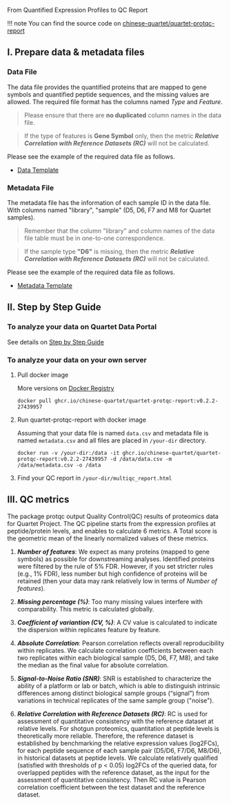 From Quantified Expression Profiles to QC Report

!!! note 
    You can find the source code on [chinese-quartet/quartet-protqc-report](https://github.com/chinese-quartet/quartet-protqc-report.git)

## I. Prepare data & metadata files

### Data File

The data file provides the quantified proteins that are mapped to gene symbols and quantified peptide sequences, and the missing values are allowed. The required file format has the columns named *Type* and *Feature*. 
> Please ensure that there are **no duplicated** column names in the data file.

> If the type of features is **Gene Symbol** only, then the metric ***Relative Correlation with Reference Datasets (RC)*** will not be calculated.

Please see the example of the required data file as follows.

- [Data Template](../../assets/templates/proteomics_pipeline_data_template.csv)

### Metadata File

The metadata file has the information of each sample ID in the data file. With columns named "library", "sample" (D5, D6, F7 and M8 for Quartet samples). 
> Remember that the column "library" and column names of the data file table must be in one-to-one correspondence.

> If the sample type **"D6"** is missing, then the metric ***Relative Correlation with Reference Datasets (RC)*** will not be calculated.

Please see the example of the required data file as follows.

- [Metadata Template](../../assets/templates/proteomics_pipeline_meta_template.csv)

## II. Step by Step Guide

### To analyze your data on Quartet Data Portal

See details on [Step by Step Guide](../../getting_started/step_by_step_guide_protein.md)

### To analyze your data on your own server

1. Pull docker image 

    More versions on [Docker Registry](https://github.com/chinese-quartet/quartet-protqc-report/pkgs/container/quartet-protqc-report)

    ```
    docker pull ghcr.io/chinese-quartet/quartet-protqc-report:v0.2.2-27439957
    ```

2. Run quartet-protqc-report with docker image

    Assuming that your data file is named `data.csv` and metadata file is named `metadata.csv` and all files are placed in `/your-dir` directory.

    ```
    docker run -v /your-dir:/data -it ghcr.io/chinese-quartet/quartet-protqc-report:v0.2.2-27439957 -d /data/data.csv -m /data/metadata.csv -o /data
    ```

3. Find your QC report in `/your-dir/multiqc_report.html`

## III. QC metrics

The package protqc output Quality Control(QC) results of proteomics data for Quartet Project. The QC pipeline starts from the expression profiles at peptide/protein levels, and enables to calculate 6 metrics. A Total score is the geometric mean of the linearly normalized values of these metrics.

1. ***Number of features***: We expect as many proteins (mapped to gene symbols) as possible for downstreaming analyses. Identified proteins were filtered by the rule of 5% FDR. However, if you set stricter rules (e.g., 1% FDR), less number but high confidence of proteins will be retained (then your data may rank relatively low in terms of *Number of features*).

2. ***Missing percentage (%)***: Too many missing values interfere with comparability. This metric is calculated globally.

3. ***Coefficient of variantion (CV, %)***: A CV value is calculated to indicate the dispersion within replicates feature by feature.

4. ***Absolute Correlation***: Pearson correlation reflects overall reproducibility within replicates. We calculate correlation coefficients between each two replicates within each biological sample (D5, D6, F7, M8), and take the median as the final value for absolute correlation.

5. ***Signal-to-Noise Ratio (SNR)***: SNR is established to characterize the ability of a platform or lab or batch, which is able to distinguish intrinsic differences among distinct biological sample groups (“signal”) from variations in technical replicates of the same sample group ("noise").

6. ***Relative Correlation with Reference Datasets (RC)***: RC is used for assessment of quantitative consistency with the reference dataset at relative levels. For shotgun proteomics, quantitation at peptide levels is theoretically more reliable. Therefore, the reference dataset is established by benchmarking the relative expression values (log2FCs), for each peptide sequence of each sample pair (D5/D6, F7/D6, M8/D6), in historical datasets at peptide levels. We calculate relatively qualified (satisfied with thresholds of p < 0.05) log2FCs of the queried data, for overlapped peptides with the reference dataset, as the input for the assessment of quantitative consistency. Then RC value is Pearson correlation coefficient between the test dataset and the reference dataset.
